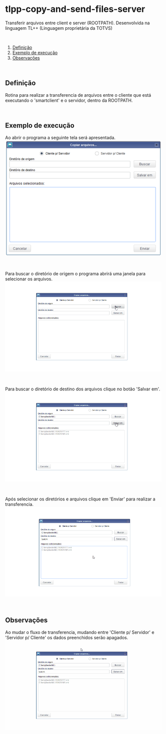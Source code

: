 # tlpp-copy-and-send-files-server

Transferir arquivos entre client e server (ROOTPATH). Desenvolvida na linguagem TL++ (Linguagem proprietária da TOTVS)

<br />

1. [Definição](#Definição)
1. [Exemplo de execução](#Exemplo-de-execução)
1. [Observações](#Observações)

<br />

## Definição

Rotina para realizar a transferencia de arquivos entre o cliente que está executando o 'smartclient' e o servidor, dentro da ROOTPATH.

<br />

## Exemplo de execução
Ao abrir o programa a seguinte tela será apresentada.
<br />
![](assets/tela_inicial.png)

<br />

Para buscar o diretório de origem o programa abrirá uma janela para selecionar os arquivos.
![](assets/buscar_origem_e_arquivos.gif)

<br />

Para buscar o diretório de destino dos arquivos clique no botão 'Salvar em'.
![](assets/buscar_destino.gif)

<br />

Após selecionar os diretórios e arquivos clique em 'Enviar' para realizar a transferencia.
![](assets/enviando_arquivos.gif)

<br />

## Observações
Ao mudar o fluxo de transferencia, mudando entre 'Cliente p/ Servidor' e 'Servidor p/ Cliente' os dados preenchidos serão apagados.
![](assets/mudar_fluxo_transferencia.gif)
